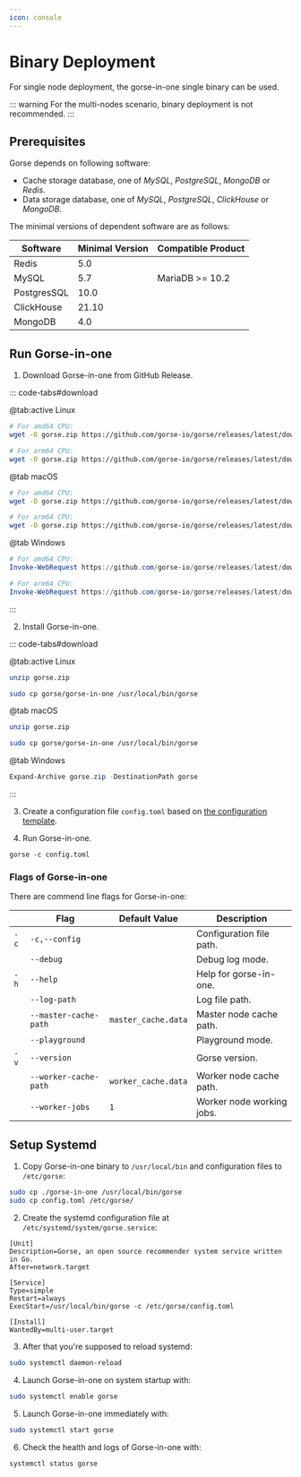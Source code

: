```yaml
---
icon: console
---
```

# Binary Deployment

For single node deployment, the gorse-in-one single binary can be used.

::: warning
For the multi-nodes scenario, binary deployment is not recommended.
:::

## Prerequisites

Gorse depends on following software:

- Cache storage database, one of *MySQL*, *PostgreSQL*, *MongoDB* or *Redis*.
- Data storage database, one of *MySQL*, *PostgreSQL*, *ClickHouse* or *MongoDB*.

The minimal versions of dependent software are as follows:

| Software    | Minimal Version | Compatible Product |
|-------------|-----------------|-|
| Redis       | 5.0             | |
| MySQL       | 5.7             | MariaDB >= 10.2 |
| PostgresSQL | 10.0            | |
| ClickHouse  | 21.10           | |
| MongoDB     | 4.0             | |

## Run Gorse-in-one

1. Download Gorse-in-one from GitHub Release.

::: code-tabs#download

@tab:active Linux

```bash
# For amd64 CPU:
wget -O gorse.zip https://github.com/gorse-io/gorse/releases/latest/download/gorse_linux_amd64.zip

# For arm64 CPU:
wget -O gorse.zip https://github.com/gorse-io/gorse/releases/latest/download/gorse_linux_arm64.zip
```

@tab macOS

```bash
# For amd64 CPU:
wget -O gorse.zip https://github.com/gorse-io/gorse/releases/latest/download/gorse_darwin_amd64.zip

# For arm64 CPU:
wget -O gorse.zip https://github.com/gorse-io/gorse/releases/latest/download/gorse_darwin_arm64.zip
```

@tab Windows

```powershell
# For amd64 CPU:
Invoke-WebRequest https://github.com/gorse-io/gorse/releases/latest/download/gorse_darwin_amd64.zip -OutFile gorse.zip

# For arm64 CPU:
Invoke-WebRequest https://github.com/gorse-io/gorse/releases/latest/download/gorse_darwin_arm64.zip -OutFile gorse.zip
```

:::

2. Install Gorse-in-one.


::: code-tabs#download

@tab:active Linux

```bash
unzip gorse.zip

sudo cp gorse/gorse-in-one /usr/local/bin/gorse
```

@tab macOS

```bash
unzip gorse.zip

sudo cp gorse/gorse-in-one /usr/local/bin/gorse
```

@tab Windows

```powershell
Expand-Archive gorse.zip -DestinationPath gorse
```

:::

3. Create a configuration file `config.toml` based on [the configuration template](https://github.com/gorse-io/gorse/blob/release-0.4/config/config.toml).

4. Run Gorse-in-one.

```
gorse -c config.toml 
```

### Flags of Gorse-in-one

There are commend line flags for Gorse-in-one:

| <FontIcon icon="rightarrow"/> | Flag | Default Value | Description |
|-|-|-|-|
| `-c` | `-c,--config` | | Configuration file path. |
| | `--debug` | | Debug log mode. |
| `-h` | `--help` | | Help for gorse-in-one. |
| | `--log-path` | | Log file path. |
| | `--master-cache-path` | `master_cache.data` | Master node cache path. |
| | `--playground` | | Playground mode. |
| `-v` | `--version` | | Gorse version. |
| | `--worker-cache-path` | `worker_cache.data` | Worker node cache path. |
| | `--worker-jobs` | `1` |  Worker node working jobs. |

## Setup Systemd

1. Copy Gorse-in-one binary to `/usr/local/bin` and configuration files to `/etc/gorse`:

```bash
sudo cp ./gorse-in-one /usr/local/bin/gorse
sudo cp config.toml /etc/gorse/
```

2. Create the systemd configuration file at `/etc/systemd/system/gorse.service`:

```systemd
[Unit]
Description=Gorse, an open source recommender system service written in Go.
After=network.target

[Service]
Type=simple
Restart=always
ExecStart=/usr/local/bin/gorse -c /etc/gorse/config.toml

[Install]
WantedBy=multi-user.target
```

3. After that you're supposed to reload systemd:

```bash
sudo systemctl daemon-reload
```

4. Launch Gorse-in-one on system startup with:

```bash
sudo systemctl enable gorse
```

5. Launch Gorse-in-one immediately with:

```bash
sudo systemctl start gorse
```

6. Check the health and logs of Gorse-in-one with:

```bash
systemctl status gorse
```
